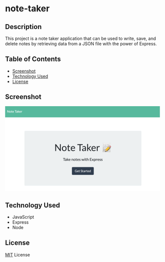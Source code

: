 # note-taker

## Description

This project is a note taker application that can be used to write, save, and delete notes by retrieving data from a JSON file with the power of Express.  

## Table of Contents
- [Screenshot](#Screenshot)
- [Technology Used](#Technology%20Used)
- [License](#License)

## Screenshot

![screenshot](./public/assets/image1.png)

## Technology Used

* JavaScript
* Express
* Node

## License
[MIT](https://choosealicense.com/licenses/mit/#) License